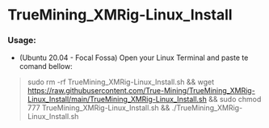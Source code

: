 # TrueMining_XMRig-Linux_Install

### Usage:
- (Ubuntu 20.04 - Focal Fossa)  Open your Linux Terminal and paste te comand bellow:

> sudo rm -rf TrueMining_XMRig-Linux_Install.sh && wget https://raw.githubusercontent.com/True-Mining/TrueMining_XMRig-Linux_Install/main/TrueMining_XMRig-Linux_Install.sh && sudo chmod 777 TrueMining_XMRig-Linux_Install.sh && ./TrueMining_XMRig-Linux_Install.sh
